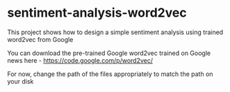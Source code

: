 # sentiment-analysis-word2vec
This project shows how to design a simple sentiment analysis using trained word2vec from Google

You can download the pre-trained Google word2vec trained on Google news here - https://code.google.com/p/word2vec/

For now, change the path of the files appropriately to match the path on your disk
